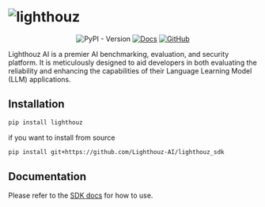 # ![lighthouz](https://lighthouz.ai/lighthouz-logo.png)

<div align="center">

![PyPI - Version](https://img.shields.io/pypi/v/lighthouz?label=lighthouz&link=https%3A%2F%2Fpypi.org%2Fproject%2Flighthouz)
[![Docs](https://img.shields.io/badge/docs-lighthouz%20docs-green)](https://www.lighthouz.ai/docs/)
[![GitHub](https://img.shields.io/badge/github-Lighthouz_AI-blue)](https://github.com/Lighthouz-AI)

</div>

Lighthouz AI is a premier AI benchmarking, evaluation, and security platform. It is meticulously designed to aid
developers in both evaluating the reliability and enhancing the capabilities of their Language Learning Model (LLM)
applications.

## Installation

```bash
pip install lighthouz
```

if you want to install from source

```bash
pip install git+https://github.com/Lighthouz-AI/lighthouz_sdk
```

## Documentation

Please refer to the [SDK docs](https://lighthouz.ai/docs/) for how to use.
